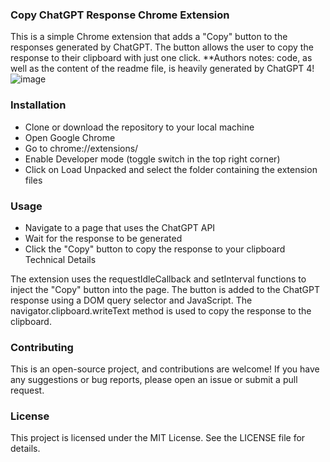 ### Copy ChatGPT Response Chrome Extension

This is a simple Chrome extension that adds a "Copy" button to the responses generated by ChatGPT. The button allows the user to copy the response to their clipboard with just one click.
**Authors notes: code, as well as the content of the readme file, is heavily generated by ChatGPT 4!
![image](https://user-images.githubusercontent.com/2462444/225452411-93bcd9da-6084-40fd-a62b-6ce5c07829e4.png)

### Installation
- Clone or download the repository to your local machine
- Open Google Chrome
- Go to chrome://extensions/
- Enable Developer mode (toggle switch in the top right corner)
- Click on Load Unpacked and select the folder containing the extension files
### Usage
- Navigate to a page that uses the ChatGPT API
- Wait for the response to be generated
- Click the "Copy" button to copy the response to your clipboard
Technical Details

The extension uses the requestIdleCallback and setInterval functions to inject the "Copy" button into the page. The button is added to the ChatGPT response using a DOM query selector and JavaScript. The navigator.clipboard.writeText method is used to copy the response to the clipboard.

### Contributing

This is an open-source project, and contributions are welcome! If you have any suggestions or bug reports, please open an issue or submit a pull request.

### License

This project is licensed under the MIT License. See the LICENSE file for details.